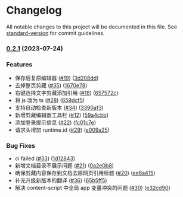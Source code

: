 # Changelog

All notable changes to this project will be documented in this file. See [standard-version](https://github.com/conventional-changelog/standard-version) for commit guidelines.

### [0.2.1](https://github.com/yuque/yuque-chrome-extension/compare/v0.2.0...v0.2.1) (2023-07-24)


### Features

* 保存后复原编辑器 ([#19](https://github.com/yuque/yuque-chrome-extension/issues/19)) ([3d208dd](https://github.com/yuque/yuque-chrome-extension/commit/3d208ddeb9688ba84f1e3b746c2747b038ad3d67))
* 去掉整页剪藏 ([#35](https://github.com/yuque/yuque-chrome-extension/issues/35)) ([1670e78](https://github.com/yuque/yuque-chrome-extension/commit/1670e7811271166ac5083c6663d4d3b8703bc4e3))
* 右键选择文字剪藏添加引用 ([#18](https://github.com/yuque/yuque-chrome-extension/issues/18)) ([657572c](https://github.com/yuque/yuque-chrome-extension/commit/657572c7cd57efb62c29ecb17c39874e327c07fb))
* 将 js 改为 ts ([#28](https://github.com/yuque/yuque-chrome-extension/issues/28)) ([659dcf5](https://github.com/yuque/yuque-chrome-extension/commit/659dcf5774bd600053f9d69cef4ad1a2449450ed))
* 支持自动检查新版本 ([#34](https://github.com/yuque/yuque-chrome-extension/issues/34)) ([3390af3](https://github.com/yuque/yuque-chrome-extension/commit/3390af39389a9d3333ddfd9d1f90014e0a299287))
* 新增剪藏编辑器工具栏 ([#12](https://github.com/yuque/yuque-chrome-extension/issues/12)) ([59a4cbb](https://github.com/yuque/yuque-chrome-extension/commit/59a4cbb80c028e0ca40419de2294ee5485579d26))
* 添加登录提示信息 ([#22](https://github.com/yuque/yuque-chrome-extension/issues/22)) ([fc01c7e](https://github.com/yuque/yuque-chrome-extension/commit/fc01c7e9030a3a02381b4ff876cc342d9d6cf4a2))
* 请求头增加 runtime.id ([#29](https://github.com/yuque/yuque-chrome-extension/issues/29)) ([e009a25](https://github.com/yuque/yuque-chrome-extension/commit/e009a252933cc376bd16f3e3af6ecd44c0cf44e1))


### Bug Fixes

* ci failed ([#33](https://github.com/yuque/yuque-chrome-extension/issues/33)) ([1d12843](https://github.com/yuque/yuque-chrome-extension/commit/1d1284382f59b2cfe27351d6f1a54d765fbab7db))
* 新增文档目录不展示问题 ([#21](https://github.com/yuque/yuque-chrome-extension/issues/21)) ([0a2e0b8](https://github.com/yuque/yuque-chrome-extension/commit/0a2e0b8f52e292bb6b5bb69774eca5057befab5b))
* 确保剪藏内容保存到文档去除网页引用标题 ([#20](https://github.com/yuque/yuque-chrome-extension/issues/20)) ([ee6a415](https://github.com/yuque/yuque-chrome-extension/commit/ee6a4155ce7d2d5c689a37c8a1e63af4ffc91991))
* 补充升级新版本的翻译 ([#36](https://github.com/yuque/yuque-chrome-extension/issues/36)) ([65b5ff5](https://github.com/yuque/yuque-chrome-extension/commit/65b5ff5f4c56983fd8193eca4a1b86200c0e3f9e))
* 解决 content-script 中全局 app 变量冲突的问题 ([#30](https://github.com/yuque/yuque-chrome-extension/issues/30)) ([e32cd90](https://github.com/yuque/yuque-chrome-extension/commit/e32cd90690cc52cfd51c262da6d6a4cd93d54fd5))
